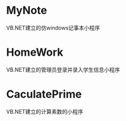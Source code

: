 # MyNote
VB.NET建立的仿windows记事本小程序  
  
# HomeWork  
VB.NET建立的管理员登录并录入学生信息小程序  
  
# CaculatePrime  
VB.NET建立的计算素数的小程序

